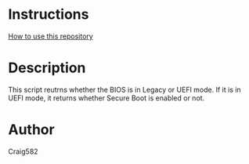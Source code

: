 # Instructions
[How to use this repository](../../README.md)

# Description
This script reutrns whether the BIOS is in Legacy or UEFI mode.
If it is in UEFI mode, it returns whether Secure Boot is enabled or not.

# Author
Craig582